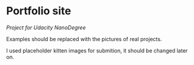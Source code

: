 # Portfolio site
_Project for Udacity NanoDegree_


Examples should be replaced with the pictures of real projects.

I used placeholder kitten images for submition, it should be changed later on.
